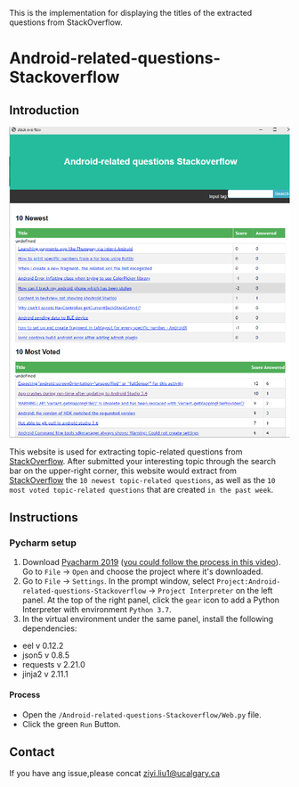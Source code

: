This is the implementation for displaying the titles of the extracted questions from StackOverflow.

# Android-related-questions-Stackoverflow


## Introduction
<img src="Display_image.png" width="800"> 


This website is used for extracting topic-related questions from [StackOverflow](https://stackoverflow.com/). 
After submitted your interesting topic through the search bar on the upper-right corner, this website would extract from [StackOverflow](https://stackoverflow.com/)
the ```10 newest topic-related questions```, as well as the ```10 most voted topic-related questions``` that are created ```in the past week```.


## Instructions
### Pycharm setup 
1. Download [Pyacharm 2019](https://www.jetbrains.com/pycharm/download/#section=linux) ([you could follow the process in this video](https://www.youtube.com/watch?v=YxHplztMQMc)). Go to `File` -> `Open` and choose the project where it's downloaded.
2. Go to `File` -> `Settings`.  In the prompt window, select `Project:Android-related-questions-Stackoverflow` -> `Project Interpreter` on the left panel. At the top of the right panel,  click the `gear` icon to add a Python Interpreter with environment `Python 3.7`.
3. In the virtual environment under the same panel, install the following dependencies:

 - eel v 0.12.2
 - json5 v 0.8.5
 - requests v 2.21.0
 - jinja2 v 2.11.1


#### Process
* Open the `/Android-related-questions-Stackoverflow/Web.py` file.
* Click the green `Run` Button.
  

## Contact

If you have ang issue,please concat ziyi.liu1@ucalgary.ca

